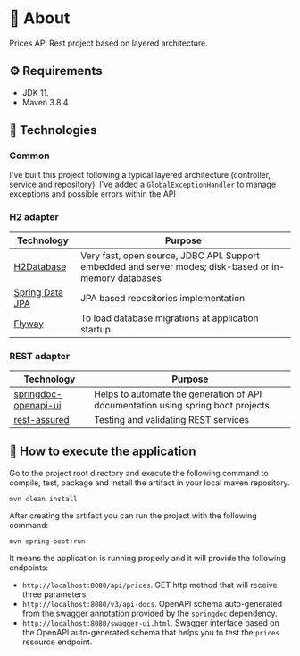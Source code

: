 # 👋 About

Prices API Rest project based on layered architecture.

## ⚙️ Requirements

- JDK 11.
- Maven 3.8.4

## 📘 Technologies

### Common

I've built this project following a typical layered architecture (controller, service and repository). I've added a `GlobalExceptionHandler` to manage exceptions and possible errors within the API

### H2 adapter

| Technology | Purpose |
| ---------- |----------|
| [H2Database](https://www.h2database.com/html/main.html) | Very fast, open source, JDBC API. Support embedded and server modes; disk-based or in-memory databases |
| [Spring Data JPA](https://spring.io/projects/spring-data-jpa) | JPA based repositories implementation |
| [Flyway](https://flywaydb.org/) | To load database migrations at application startup. |

### REST adapter

| Technology | Purpose |
| ---------- |----------|
| [springdoc-openapi-ui](https://springdoc.org/) | Helps to automate the generation of API documentation using spring boot projects. |
| [rest-assured](https://rest-assured.io/) | Testing and validating REST services |

## 🚀 How to execute the application

Go to the project root directory and execute the following command to compile, test, package and install the artifact in your local maven repository.

```shell
mvn clean install
```

After creating the artifact you can run the project with the following command:

```shell
mvn spring-boot:run
```

It means the application is running properly and it will provide the following endpoints:

- `http://localhost:8080/api/prices`. GET http method that will receive three parameters.
- `http://localhost:8080/v3/api-docs`. OpenAPI schema auto-generated from the swagger annotation provided by the `springdoc` dependency.
- `http://localhost:8080/swagger-ui.html`. Swagger interface based on the OpenAPI auto-generated schema that helps you to test the `prices` resource endpoint.
